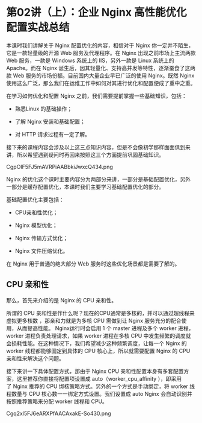 
# 第02讲（上）：企业 Nginx 高性能优化配置实战总结
本课时我们讲解关于 Nginx 配置优化的内容，相信对于 Nginx 你一定并不陌生，它是一款轻量级的开源 Web 服务及代理程序。在 Nginx 出现之前市场上主流两款 Web 服务，一款是 Windows 系统上的 IIS，另外一款是 Linux 系统上的 Apache。而在 Nginx 诞生后，因其轻量化、支持高并发等特性，逐渐蚕食了这两款 Web 服务的市场份额。目前国内大量企业早已广泛的使用 Nginx。既然 Nginx 使用这么广泛，那么我们在运维工作中如何对其进行优化和配置便成了重中之重。

在学习如何优化和配置 Nginx 之前，我们需要提前掌握一些基础知识，包括：

* 熟悉Linux 的基础操作；

* 了解 Nginx 安装和基础配置；

* 对 HTTP 请求过程有一定了解。

接下来的课程内容会涉及以上这三点知识内容，但是不会像初学那样面面俱到来讲，所以希望遇到疑问时再回来按照这三个方面提前巩固基础知识。

CgpOIF5FJ5mAVRPiAABbkiJwxcQ434.png

Nginx 的优化这个课时主要内容分为两部分来讲，一部分是基础配置优化，另外一部分是缓存配置优化，本课时我们主要学习基础配置优化的部分。

基础配置优化主要包括：

* CPU亲和性优化；

* Nginx 模型优化；

* Nginx 传输方式优化；

* Nginx 文件压缩优化。

在 Nginx 用于普通的绝大部分 Web 服务时这些优化场景都是需要了解的。

## CPU 亲和性

那么，首先来介绍的是 Nginx 的 CPU 亲和性。



所谓的 CPU 亲和性是作什么呢？现在的CPU通常是多核的，并可以通过超线程来虚拟更多核数 ，那亲和力就是为多核 CPU 需做到让 Nginx 服务充分的配合使用，从而提高性能。 Nginx运行时会启用 1 个 master 进程及多个 worker 进程，worker 进程负责处理请求，如果 worker 进程在多核 CPU 中发生频繁的调度就会损耗性能。在这种情况下，我们希望减少这种频繁调度，让每一个 Nginx 的 worker 线程都能够固定到具体的 CPU 核心上，所以就需要配置 Nginx 的 CPU 亲和性来解决这个问题。



接下来讲一下具体配置方式，那由于 Nginx CPU 亲和性配置本身有多套配置方案，这里推荐你直接将配置项设置成 auto（worker_cpu_affinity ），即采用了 Nginx 推荐的 CPU 绑核策略方式。另外的一个方式是手动绑定，将 worker 线程数量与 CPU 核心数一一绑定方式设置。我们设置成 auto Nginx 会自动识别并按照推荐策略来分配 worker 线程和 CPU。

Cgq2xl5FJ6eARXPfAACAxakE-So430.png